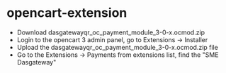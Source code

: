 # opencart-extension

- Download dasgatewayqr_oc_payment_module_3-0-x.ocmod.zip
- Login to the opencart 3 admin panel, go to Extensions -> Installer
- Upload the dasgatewayqr_oc_payment_module_3-0-x.ocmod.zip file
- Go to the Extensions -> Payments from extensions list, find the "SME Dasgateway"
